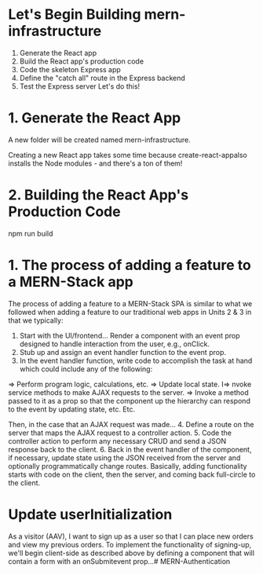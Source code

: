 # Let's Begin Building mern-infrastructure
1. Generate the React app
2. Build the React app's production code
3. Code the skeleton Express app
4. Define the "catch all" route in the Express backend
5. Test the Express server
Let's do this!

# 1. Generate the React App
A new folder will be created named mern-infrastructure.

Creating a new React app takes some time because create-react-appalso installs the Node modules - and there's a ton of them!

# 2. Building the React App's Production Code
npm run build





# 1. The process of adding a feature to a MERN-Stack app
The process of adding a feature to a MERN-Stack SPA is similar to what we followed when adding a feature to our traditional web apps in Units 2 & 3 in that we typically:

1. Start with the UI/frontend... Render a component with an event prop designed to handle interaction from the user, e.g., onClick.
2. Stub up and assign an event handler function to the event prop.
3. In the event handler function, write code to accomplish the task at hand which could include any of the following:

=> Perform program logic, calculations, etc.
=> Update local state.
I=> nvoke service methods to make AJAX requests to the server.
=> Invoke a method passed to it as a prop so that the component up the hierarchy can respond to the event by updating state, etc.
Etc.

Then, in the case that an AJAX request was made...
4. Define a route on the server that maps the AJAX request to a controller action.
5. Code the controller action to perform any necessary CRUD and send a JSON response back to the client.
6. Back in the event handler of the component, if necessary, update state using the JSON received from the server and optionally programmatically change routes.
   Basically, adding functionality starts with code on the client, then the server, and coming back full-circle to the client.
# Update userInitialization
As a visitor (AAV), I want to sign up as a user so that I can place new orders and view my previous orders.
To implement the functionality of signing-up, we'll begin client-side as described above by defining a component that will contain a form with an onSubmitevent prop...# MERN-Authentication
